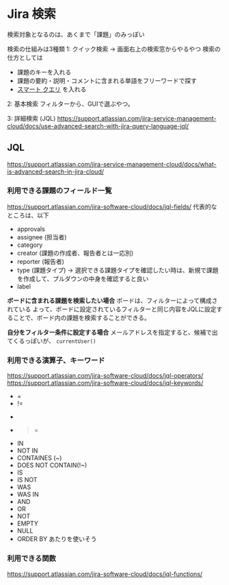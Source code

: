 
# Jira 検索

検索対象となるのは、あくまで「課題」のみっぽい

検索の仕組みは3種類
1: クイック検索
→ 画面右上の検索窓からやるやつ
検索の仕方としては
- 課題のキーを入れる
- 課題の要約・説明・コメントに含まれる単語をフリーワードで探す
- [スマート クエリ](https://ja.confluence.atlassian.com/jiracoreserver073/quick-searching-861257204.html#Quicksearching-Smartquerying) を入れる


2: 基本検索
フィルターから、GUIで選ぶやつ。

3: 詳細検索 (JQL)
https://support.atlassian.com/jira-service-management-cloud/docs/use-advanced-search-with-jira-query-language-jql/

## JQL
https://support.atlassian.com/jira-service-management-cloud/docs/what-is-advanced-search-in-jira-cloud/

### 利用できる課題のフィールド一覧
https://support.atlassian.com/jira-software-cloud/docs/jql-fields/
代表的なところは、以下
- approvals
- assignee (担当者)
- category
- creator (課題の作成者、報告者とは一応別)
- reporter (報告者)
- type (課題タイプ)
→ 選択できる課題タイプを確認したい時は、新規で課題を作成して、プルダウンの中身を確認すると良い
- label 


**ボードに含まれる課題を検索したい場合**
ボードは、フィルターによって構成されている
よって、ボードに設定されているフィルターと同じ内容をJQLに設定することで、ボード内の課題を検索することができる。

**自分をフィルター条件に設定する場合**
メールアドレスを指定すると、候補で出てくるっぽいが、 `currentUser()`



### 利用できる演算子、キーワード
https://support.atlassian.com/jira-software-cloud/docs/jql-operators/
https://support.atlassian.com/jira-software-cloud/docs/jql-keywords/

- =
- !=
- >
- >=
- IN
- NOT IN
- CONTAINES (~)
- DOES NOT CONTAIN(!~)
- IS
- IS NOT
- WAS
- WAS IN
- AND
- OR
- NOT
- EMPTY
- NULL
- ORDER BY
あたりを使いそう

### 利用できる関数
https://support.atlassian.com/jira-software-cloud/docs/jql-functions/


<!--stackedit_data:
eyJoaXN0b3J5IjpbLTc2OTEwNzc2MCw3ODE4NDUyNzBdfQ==
-->